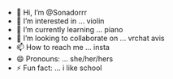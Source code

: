 - 👋 Hi, I’m @Sonadorrr
- 👀 I’m interested in ... violin 
- 🌱 I’m currently learning ... piano 
- 💞️ I’m looking to collaborate on ... vrchat avis 
- 📫 How to reach me ... insta 
- 😄 Pronouns: ... she/her/hers 
- ⚡ Fun fact: ... i like school 

<!---
Sonadorrr/Sonadorrr is a ✨ special ✨ repository because its `README.md` (this file) appears on your GitHub profile.
You can click the Preview link to take a look at your changes.
--->
